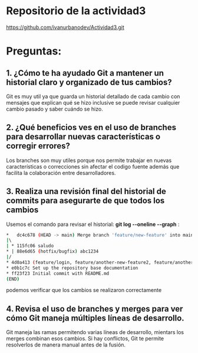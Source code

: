 
# Repositorio de la actividad3

https://github.com/ivanurbanodev/Actividad3.git

# Preguntas:
## 1. ¿Cómo te ha ayudado Git a mantener un historial claro y organizado de tus cambios?

Git es muy util ya que guarda un historial detallado de cada cambio con mensajes que explican qué se hizo inclusive se puede revisar cualquier cambio pasado y saber cuándo se hizo.

## 2. ¿Qué beneficios ves en el uso de branches para desarrollar nuevas características o corregir errores?

 Los branches son muy utiles porque nos permite trabajar en nuevas características o correcciones sin afectar el codigo fuente además que facilita la colaboración entre desarrolladores.

## 3. Realiza una revisión final del historial de commits para asegurarte de que todos los cambios

Usemos el comando para revisar el historial:
**git log --oneline --graph** :

```bash
*   dc4c678 (HEAD -> main) Merge branch 'feature/new-feature' into main
|\  
| * 115fc06 saludo
* | 88e6d65 (hotfix/bugfix) abc1234
|/  
* 4d0a413 (feature/login, feature/another-new-feature2, feature/another-new-feature, develop) Add main.py
* e0b1c7c Set up the repository base documentation
* ff23f23 Initial commit with README.md
(END)
```

podemos verificar que los cambios se realizaron correctamente

## 4. Revisa el uso de branches y merges para ver cómo Git maneja múltiples líneas de desarrollo.

 Git maneja las ramas permitendo varias líneas de desarrollo, mientars los merges combinan esos cambios. Si hay conflictos, Git te permite resolverlos de manera manual antes de la fusión.

